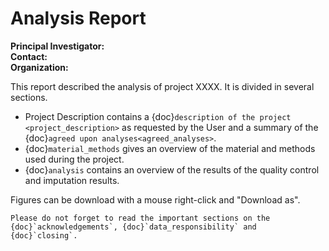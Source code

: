 Analysis Report
===============

**Principal Investigator:**  
**Contact:**  
**Organization:**  

This report described the analysis of project XXXX. It is divided in several sections. 

- Project Description contains a {doc}`description of the project <project_description>` as requested by the User and a summary of the {doc}`agreed upon analyses<agreed_analyses>`.
- {doc}`material_methods` gives an overview of the material and methods used during the project.
- {doc}`analysis` contains an overview of the results of the quality control and imputation results.

Figures can be download with a mouse right-click and "Download as".

```{warning}
Please do not forget to read the important sections on the {doc}`acknowledgements`, {doc}`data_responsibility` and {doc}`closing`.
```